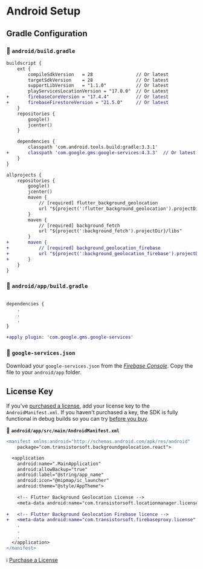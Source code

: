 # Android Setup

## Gradle Configuration

### :open_file_folder: **`android/build.gradle`**

```diff
buildscript {
    ext {
        compileSdkVersion   = 28                // Or latest
        targetSdkVersion    = 28                // Or latest
        supportLibVersion   = "1.1.0"           // Or latest
        playServicesLocationVersion = "17.0.0"  // Or Latest
+       firebaseCoreVersion = "17.4.4"          // Or latest
+       firebaseFirestoreVersion = "21.5.0"     // Or latest
    }
    repositories {
        google()
        jcenter()
    }

    dependencies {
        classpath 'com.android.tools.build:gradle:3.3.1'
+       classpath 'com.google.gms:google-services:4.3.3'  // Or latest
    }
}

allprojects {
    repositories {
        google()
        jcenter()
        maven {
            // [required] flutter_background_geolocation
            url "${project(':flutter_background_geolocation').projectDir}/libs"
        }
        maven {
            // [required] background_fetch
            url "${project(':background_fetch').projectDir}/libs"
        }
+       maven {
+           // [required] background_geolocation_firebase
+           url "${project(':background_geolocation_firebase').projectDir}/libs"
+       }
    }
}
```

### :open_file_folder: **`android/app/build.gradle`**

```diff

dependencies {
    .
    .
    .
}

+apply plugin: 'com.google.gms.google-services'
```

### :open_file_folder: **`google-services.json`**

Download your `google-services.json` from the [*Firebase Console*](https://console.firebase.google.com).  Copy the file to your `android/app` folder.

## License Key

If you've [purchased a license](https://shop.transistorsoft.com/products/background-geolocation-firebase), add your license key to the `AndroidManifest.xml`.  If you haven't purchased a key, the SDK is fully functional in debug builds so you can try [before you buy](https://shop.transistorsoft.com/products/background-geolocation-firebase).

:open_file_folder: **`android/app/src/main/AndroidManifest.xml`**

```diff
<manifest xmlns:android="http://schemas.android.com/apk/res/android"
    package="com.transistorsoft.backgroundgeolocation.react">

  <application
    android:name=".MainApplication"
    android:allowBackup="true"
    android:label="@string/app_name"
    android:icon="@mipmap/ic_launcher"
    android:theme="@style/AppTheme">
    
    <!-- Flutter Background Geolocation License -->
    <meta-data android:name="com.transistorsoft.locationmanager.license" android:value="YOUR_BACKGROUND_GEOLOCATION_LICENSE" />
    
+   <!-- Flutter Background Geolocation Firebase licence -->
+   <meta-data android:name="com.transistorsoft.firebaseproxy.license" android:value="YOUR_LICENCE_KEY_HERE" />
    .
    .
    .
  </application>
</manifest>

```

:information_source: [Purchase a License](https://shop.transistorsoft.com/products/background-geolocation-firebase)

